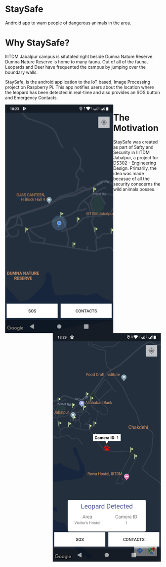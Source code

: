 # StaySafe
Android app to warn people of dangerous animals in the area.

# Why StaySafe?
IIITDM Jabalpur campus is situtated right beside Dumna Nature Reserve. Dumna Nature Reserve is home to many fauna. Out of all of the fauna, Leopards and Deer have frequented the campus by jumping over the boundary walls.

StaySafe, is the android application to the IoT based, Image Processing project on Raspberry Pi. This app notifies users about the location where the leopard has been detected in real-time and also provides an SOS button and Emergency Contacts.
 
<p>
<img align="left" src="images/main_screen.png">
<img align="right" src="images/leopard_detected.png">
</p>

# The Motivation
StaySafe was created as part of Safty and Security in IIITDM Jabalpur, a project for DS302 - Engineering Design. Primarily, the idea was made becasue of all the security conecerns the wild animals posses.
